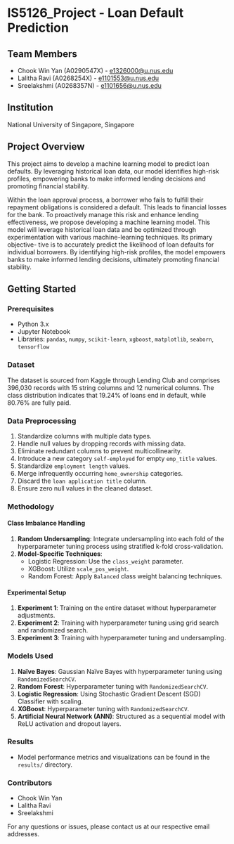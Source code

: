 # IS5126_Project - Loan Default Prediction

## Team Members
- Chook Win Yan (A0290547X) - [e1326000@u.nus.edu](mailto:e1326000@u.nus.edu)
- Lalitha Ravi (A0268254X) - [e1101553@u.nus.edu](mailto:e1101553@u.nus.edu)
- Sreelakshmi (A0268357N) - [e1101656@u.nus.edu](mailto:e1101656@u.nus.edu)

## Institution
National University of Singapore, Singapore
## Project Overview
This project aims to develop a machine learning model to predict loan defaults. By leveraging historical loan data, our model identifies high-risk profiles, empowering banks to make informed lending decisions and promoting financial stability.

Within the loan approval process, a borrower who fails to
fulfill their repayment obligations is considered a default. This
leads to financial losses for the bank. To proactively manage
this risk and enhance lending effectiveness, we propose developing a machine learning model. This model will leverage
historical loan data and be optimized through experimentation
with various machine-learning techniques. Its primary objective-
tive is to accurately predict the likelihood of loan defaults
for individual borrowers. By identifying high-risk profiles, the
model empowers banks to make informed lending decisions,
ultimately promoting financial stability.

## Getting Started

### Prerequisites
- Python 3.x
- Jupyter Notebook
- Libraries: `pandas`, `numpy`, `scikit-learn`, `xgboost`, `matplotlib`, `seaborn`, `tensorflow`

  
### Dataset
The dataset is sourced from Kaggle through Lending Club and comprises 396,030 records with 15 string columns and 12 numerical columns. The class distribution indicates that 19.24% of loans end in default, while 80.76% are fully paid.

### Data Preprocessing
1. Standardize columns with multiple data types.
2. Handle null values by dropping records with missing data.
3. Eliminate redundant columns to prevent multicollinearity.
4. Introduce a new category `self-employed` for empty `emp_title` values.
5. Standardize `employment length` values.
6. Merge infrequently occurring `home_ownership` categories.
7. Discard the `loan application title` column.
8. Ensure zero null values in the cleaned dataset.


### Methodology
#### Class Imbalance Handling
1. **Random Undersampling**: Integrate undersampling into each fold of the hyperparameter tuning process using stratified k-fold cross-validation.
2. **Model-Specific Techniques**:
   - Logistic Regression: Use the `class_weight` parameter.
   - XGBoost: Utilize `scale_pos_weight`.
   - Random Forest: Apply `Balanced` class weight balancing techniques.

#### Experimental Setup
1. **Experiment 1**: Training on the entire dataset without hyperparameter adjustments.
2. **Experiment 2**: Training with hyperparameter tuning using grid search and randomized search.
3. **Experiment 3**: Training with hyperparameter tuning and undersampling.

### Models Used
1. **Naïve Bayes**: Gaussian Naïve Bayes with hyperparameter tuning using `RandomizedSearchCV`.
2. **Random Forest**: Hyperparameter tuning with `RandomizedSearchCV`.
3. **Logistic Regression**: Using Stochastic Gradient Descent (SGD) Classifier with scaling.
4. **XGBoost**: Hyperparameter tuning with `RandomizedSearchCV`.
5. **Artificial Neural Network (ANN)**: Structured as a sequential model with ReLU activation and dropout layers.

### Results
- Model performance metrics and visualizations can be found in the `results/` directory.

### Contributors
- Chook Win Yan
- Lalitha Ravi
- Sreelakshmi

For any questions or issues, please contact us at our respective email addresses.

